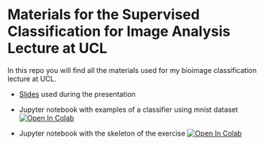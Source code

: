 # Materials for the Supervised Classification for Image Analysis Lecture at UCL

In this repo you will find all the materials used for my bioimage classification lecture at UCL.

- [Slides](https://docs.google.com/presentation/d/1I7e6x1NPeWkKNuExc4Uj38wz1CJ4w5sCN1Va-sSHY6w/edit?usp=sharing) used during the presentation

- Jupyter notebook with examples of a classifier using mnist dataset [![Open In Colab](https://colab.research.google.com/assets/colab-badge.svg)](https://colab.research.google.com/github/fedenanni/bioimage-classification/blob/main/code/mnist.ipynb)

- Jupyter notebook with the skeleton of the exercise [![Open In Colab](https://colab.research.google.com/assets/colab-badge.svg)](https://colab.research.google.com/github/fedenanni/bioimage-classification/blob/main/code/exercise.ipynb)
